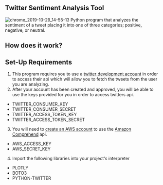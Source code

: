 ## Twitter Sentiment Analysis Tool
![chrome_2019-10-29_14-55-13](https://user-images.githubusercontent.com/37064367/67812331-2d922b00-fa5c-11e9-8eb4-60b50e9d79d2.png)
Python program that analyzes the sentiment of a tweet placing it into one of three categories; positive, negative, or neutral.

## How does it work?


## Set-Up Requirements 

1. This program requires you to use a [twitter development account](https://developer.twitter.com/en/apply-for-access.html) in order to access their api which will allow you to fetch the tweets from the user you are analyzing. 
2.  After your account has been created and approved, you will be able to use the keys provided for you in order to access twitters api.
* TWITTER_CONSUMER_KEY
* TWITTER_CONSUMER_SECRET
* TWITTER_ACCESS_TOKEN_KEY 
* TWITTER_ACCESS_TOKEN_SECRET
3. You will need to [create an AWS account](https://docs.aws.amazon.com/general/latest/gr/aws-sec-cred-types.html) to use the [Amazon Comprehend](https://docs.aws.amazon.com/comprehend/latest/dg/how-sentiment.html) api.
* AWS_ACCESS_KEY
* AWS_SECRET_KEY
4. Import the following libraries into your project's interpreter
* PLOTLY
* BOTO3
* PYTHON-TWITTER
